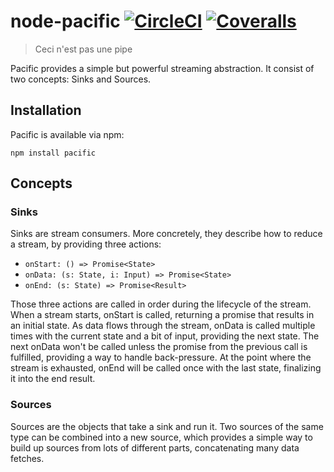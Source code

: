 # node-pacific [![CircleCI](https://img.shields.io/circleci/project/srijs/node-pacific/master.svg?maxAge=2592000)](https://circleci.com/gh/srijs/node-pacific) [![Coveralls](https://img.shields.io/coveralls/srijs/node-pacific/master.svg?maxAge=2592000)](https://coveralls.io/github/srijs/node-pacific)

> Ceci n'est pas une pipe

Pacific provides a simple but powerful streaming abstraction. It consist of two concepts: Sinks and Sources.

## Installation

Pacific is available via npm:

```
npm install pacific
```

## Concepts

### Sinks

Sinks are stream consumers. More concretely, they describe how to reduce a stream, by providing three actions:

- `onStart: () => Promise<State>`
- `onData: (s: State, i: Input) => Promise<State>`
- `onEnd: (s: State) => Promise<Result>`

Those three actions are called in order during the lifecycle of the stream. When a stream starts, onStart is called, returning a promise that results in an initial state. As data flows through the stream, onData is called multiple times with the current state and a bit of input, providing the next state. The next onData won't be called unless the promise from the previous call is fulfilled, providing a way to handle back-pressure. At the point where the stream is exhausted, onEnd will be called once with the last state, finalizing it into the end result.

### Sources

Sources are the objects that take a sink and run it. Two sources of the same type can be combined into a new source, which provides a simple way to build up sources from lots of different parts, concatenating many data fetches.